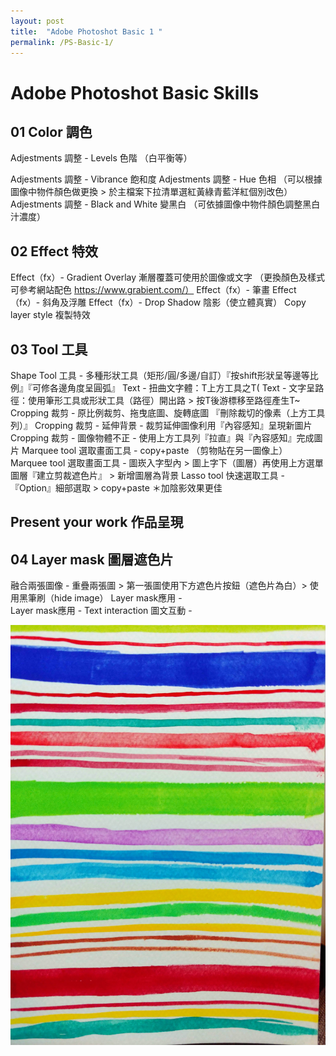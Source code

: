 ```yaml
---
layout: post
title:  "Adobe Photoshot Basic 1 "
permalink: /PS-Basic-1/
---
```


# Adobe Photoshot Basic Skills


## 01 Color 調色
Adjestments 調整 - Levels 色階 （白平衡等）  

Adjestments 調整 - Vibrance 飽和度 
Adjestments 調整 - Hue 色相 （可以根據圖像中物件顏色做更換 > 於主檔案下拉清單選紅黃綠青藍洋紅個別改色）
Adjestments 調整 - Black and White 變黑白 （可依據圖像中物件顏色調整黑白汁濃度）

## 02  Effect 特效
Effect（fx）- Gradient Overlay 漸層覆蓋可使用於圖像或文字 （更換顏色及樣式 可參考網站配色 https://www.grabient.com/）
Effect（fx）- 筆畫
Effect（fx）- 斜角及浮雕
Effect（fx）- Drop Shadow 陰影（使立體真實）
Copy layer style 複製特效

## 03  Tool 工具
Shape Tool 工具 - 多種形狀工具（矩形/圓/多邊/自訂）『按shift形狀呈等邊等比例』『可修各邊角度呈圓弧』
Text - 扭曲文字體：T上方工具之T(
Text - 文字呈路徑：使用筆形工具或形狀工具（路徑）開出路 > 按T後游標移至路徑產生T~
Cropping 裁剪 - 原比例裁剪、拖曳底圖、旋轉底圖 『刪除裁切的像素（上方工具列）』
Cropping 裁剪 - 延伸背景 - 裁剪延伸圖像利用『內容感知』呈現新圖片
Cropping 裁剪 - 圖像物體不正 - 使用上方工具列『拉直』與『內容感知』完成圖片
Marquee tool 選取畫面工具 - copy+paste （剪物貼在另一圖像上）
Marquee tool 選取畫面工具 - 圖崁入字型內 > 圖上字下（圖層）再使用上方選單圖層『建立剪裁遮色片』 > 新增圖層為背景
Lasso tool 快速選取工具 - 『Option』細部選取 > copy+paste ＊加陰影效果更佳

## Present your work 作品呈現

## 04  Layer mask 圖層遮色片
融合兩張圖像 - 重疊兩張圖 > 第一張圖使用下方遮色片按鈕（遮色片為白）> 使用黑筆刷（hide image）
Layer mask應用 -  
Layer mask應用 - Text interaction 圖文互動 - 



![G01](/assets/20200112_01.jpg)

